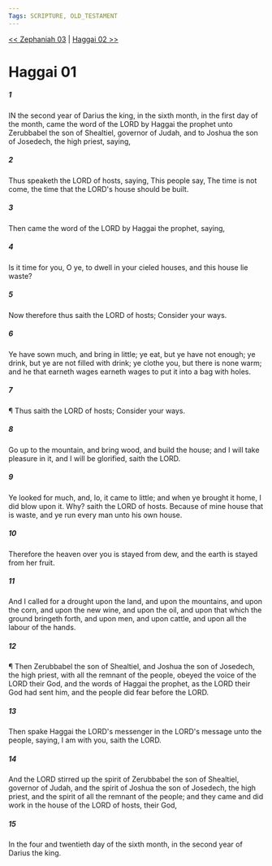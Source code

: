 ```yaml
---
Tags: SCRIPTURE, OLD_TESTAMENT
---
```


[<< Zephaniah 03](OLD_TESTAMENT/36_Zephaniah/Zephaniah_03.md) | [Haggai 02 >>](OLD_TESTAMENT/37_Haggai/Haggai_02.md)

# Haggai 01

##### 1
 IN the second year of Darius the king, in the sixth month, in the first day of the month, came the word of the LORD by Haggai the prophet unto Zerubbabel the son of Shealtiel, governor of Judah, and to Joshua the son of Josedech, the high priest, saying,
##### 2
 Thus speaketh the LORD of hosts, saying, This people say, The time is not come, the time that the LORD's house should be built.
##### 3
 Then came the word of the LORD by Haggai the prophet, saying,
##### 4
 Is it time for you, O ye, to dwell in your cieled houses, and this house lie waste?
##### 5
 Now therefore thus saith the LORD of hosts; Consider your ways.
##### 6
 Ye have sown much, and bring in little; ye eat, but ye have not enough; ye drink, but ye are not filled with drink; ye clothe you, but there is none warm; and he that earneth wages earneth wages to put it into a bag with holes.
##### 7
 ¶ Thus saith the LORD of hosts; Consider your ways.
##### 8
 Go up to the mountain, and bring wood, and build the house; and I will take pleasure in it, and I will be glorified, saith the LORD.
##### 9
 Ye looked for much, and, lo, it came to little; and when ye brought it home, I did blow upon it.  Why?  saith the LORD of hosts.  Because of mine house that is waste, and ye run every man unto his own house.
##### 10
 Therefore the heaven over you is stayed from dew, and the earth is stayed from her fruit.
##### 11
 And I called for a drought upon the land, and upon the mountains, and upon the corn, and upon the new wine, and upon the oil, and upon that which the ground bringeth forth, and upon men, and upon cattle, and upon all the labour of the hands.
##### 12
 ¶ Then Zerubbabel the son of Shealtiel, and Joshua the son of Josedech, the high priest, with all the remnant of the people, obeyed the voice of the LORD their God, and the words of Haggai the prophet, as the LORD their God had sent him, and the people did fear before the LORD.
##### 13
 Then spake Haggai the LORD's messenger in the LORD's message unto the people, saying, I am with you, saith the LORD.
##### 14
 And the LORD stirred up the spirit of Zerubbabel the son of Shealtiel, governor of Judah, and the spirit of Joshua the son of Josedech, the high priest, and the spirit of all the remnant of the people; and they came and did work in the house of the LORD of hosts, their God,
##### 15
 In the four and twentieth day of the sixth month, in the second year of Darius the king.
